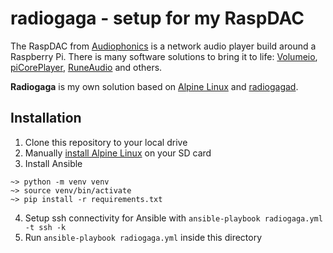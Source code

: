 # radiogaga - setup for my RaspDAC

The RaspDAC from [Audiophonics](https://www.audiophonics.fr/fr/) is a network audio player build around a Raspberry Pi. There is many software solutions to bring it to life: [Volumeio](https://volumio.org/), [piCorePlayer](https://www.picoreplayer.org/), [RuneAudio](http://www.runeaudio.com/) and others.

**Radiogaga** is my own solution based on [Alpine Linux](https://alpinelinux.org/) and [radiogagad](https://github.com/vinymeuh/radiogagad).

## Installation

1. Clone this repository to your local drive
2. Manually [install Alpine Linux](https://github.com/vinymeuh/radiogaga/blob/master/alpine/README.md) on your SD card
3. Install Ansible

```
~> python -m venv venv
~> source venv/bin/activate
~> pip install -r requirements.txt  
```

4. Setup ssh connectivity for Ansible with ```ansible-playbook radiogaga.yml -t ssh -k```
5. Run ```ansible-playbook radiogaga.yml``` inside this directory
